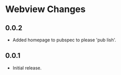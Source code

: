 # Webview Changes

## 0.0.2

- Added homepage to pubspec to please 'pub lish'.

## 0.0.1

- Initial release.
